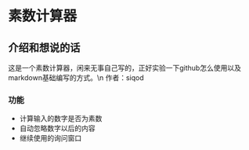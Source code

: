 素数计算器
===

## 介绍和想说的话

这是一个素数计算器，闲来无事自己写的，正好实验一下github怎么使用以及markdown基础编写的方式。\n
作者：siqod

### 功能
+ 计算输入的数字是否为素数
+ 自动忽略数字以后的内容
+ 继续使用的询问窗口
